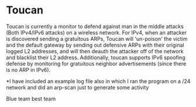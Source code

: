 # Toucan

Toucan is currently a monitor to defend against man in the middle attacks (Both IPv4/IPv6 attacks) on a wireless network. For IPv4, when an attacker is discovered sending a gratuitous ARPs, Toucan will 'un-poison' the victim and the default gateway by sending out defensive ARPs with their original logged L2 addresses, and will then deauth the attacker off of the network and blacklist their L2 address. Additionally, toucan supports IPv6 spoofing defense by monitoring for gratuitous neighbor advertisements (since there is no ARP in IPv6).

*I have included an example log file also in which I ran the program on a /24 network and did an arp-scan just to generate some activity

Blue team best team
